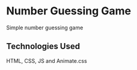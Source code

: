 # Number Guessing Game
Simple number guessing game

## Technologies Used
HTML, CSS, JS and Animate.css
